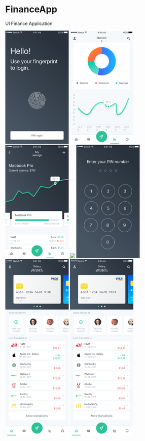 # FinanceApp
UI Finance Application

<img src="https://github.com/iosdevmoscow/FinanceApp/blob/master/Design/Screens/Touch Login.png?raw=true" width="200" />
<img src="https://github.com/iosdevmoscow/FinanceApp/blob/master/Design/Screens/Stats.png?raw=true" width="200" />
<img src="https://github.com/iosdevmoscow/FinanceApp/blob/master/Design/Screens/Savings.png?raw=true" width="200" />
<img src="https://github.com/iosdevmoscow/FinanceApp/blob/master/Design/Screens/Standrard Login.png?raw=true" width="200" />
<img src="https://github.com/iosdevmoscow/FinanceApp/blob/master/Design/Screens/Pin Login.png?raw=true" width="200" />
<img src="https://github.com/iosdevmoscow/FinanceApp/blob/master/Design/Screens/Main.png?raw=true" width="200" />
<img src="https://github.com/iosdevmoscow/FinanceApp/blob/master/Design/Screens/Main.png?raw=true" width="200" />
